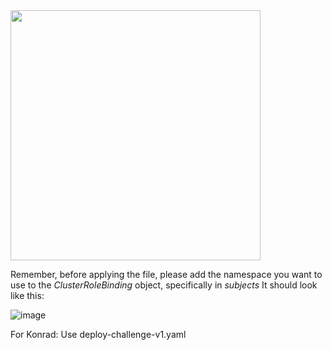 <img src="https://github.com/ofushtei/cco-challenge-test/assets/46541097/3fa766bb-9fcc-4a1e-9db6-1fdcc00d7646" width="400">

Remember, before applying the file, please add the namespace you want to use to the *ClusterRoleBinding* object, specifically in *subjects*
It should look like this:

![image](https://github.com/ofushtei/cco-challenge-test/assets/46541097/092f094c-7ea1-4740-8548-898dd58a8495)

For Konrad:
Use deploy-challenge-v1.yaml
